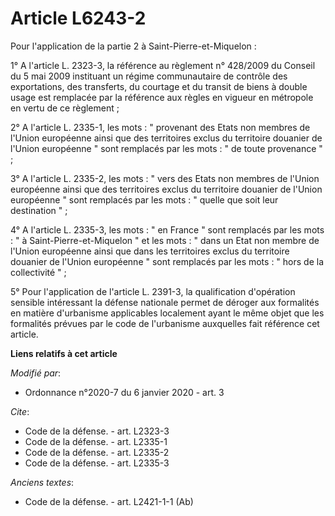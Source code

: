 # Article L6243-2

Pour l'application de la partie 2 à Saint-Pierre-et-Miquelon :

1° A l'article L. 2323-3, la référence au règlement n° 428/2009 du Conseil du 5 mai 2009 instituant un régime communautaire
de contrôle des exportations, des transferts, du courtage et du transit de biens à double usage est remplacée par la
référence aux règles en vigueur en métropole en vertu de ce règlement ;

2° A l'article L. 2335-1, les mots : " provenant des Etats non membres de l'Union européenne ainsi que des territoires exclus
du territoire douanier de l'Union européenne " sont remplacés par les mots : " de toute provenance " ;

3° A l'article L. 2335-2, les mots : " vers des Etats non membres de l'Union européenne ainsi que des territoires exclus du
territoire douanier de l'Union européenne " sont remplacés par les mots : " quelle que soit leur destination " ;

4° A l'article L. 2335-3, les mots : " en France " sont remplacés par les mots : " à Saint-Pierre-et-Miquelon " et les mots :
" dans un Etat non membre de l'Union européenne ainsi que dans les territoires exclus du territoire douanier de l'Union
européenne " sont remplacés par les mots : " hors de la collectivité " ;

5° Pour l'application de l'article L. 2391-3, la qualification d'opération sensible intéressant la défense nationale permet
de déroger aux formalités en matière d'urbanisme applicables localement ayant le même objet que les formalités prévues par le
code de l'urbanisme auxquelles fait référence cet article.

**Liens relatifs à cet article**

_Modifié par_:

  - Ordonnance n°2020-7 du 6 janvier 2020 - art. 3

_Cite_:

  - Code de la défense. - art. L2323-3
  - Code de la défense. - art. L2335-1
  - Code de la défense. - art. L2335-2
  - Code de la défense. - art. L2335-3

_Anciens textes_:

  - Code de la défense. - art. L2421-1-1 (Ab)
